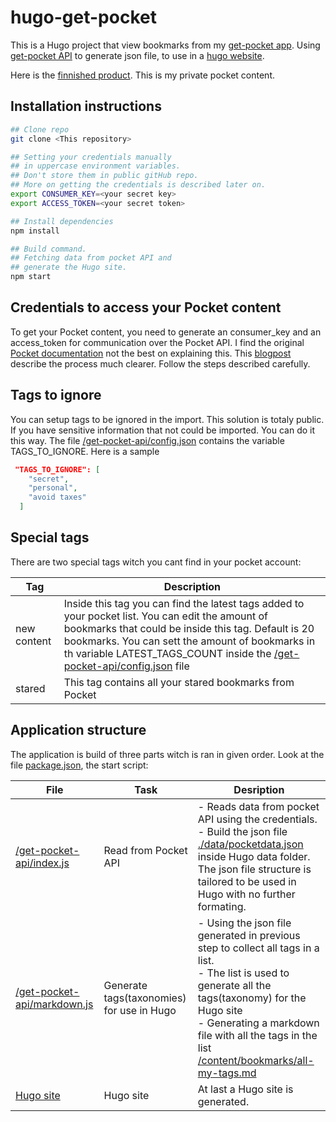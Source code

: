 # hugo-get-pocket
This is a Hugo project that view bookmarks from my [get-pocket app](https://app.getpocket.com/). Using [get-pocket API](https://getpocket.com/developer/) to generate json file, to use in a [hugo website](https://gohugo.io/).

Here is the [finnished product](https://get-pocket.netlify.com/tags/hugo/). This is my private pocket content. 



## Installation instructions

```bash
## Clone repo
git clone <This repository>

## Setting your credentials manually 
## in uppercase environment variables.
## Don't store them in public gitHub repo.
## More on getting the credentials is described later on.
export CONSUMER_KEY=<your secret key>
export ACCESS_TOKEN=<your secret token>

## Install dependencies
npm install

## Build command.
## Fetching data from pocket API and
## generate the Hugo site.
npm start
```



## Credentials to access your Pocket content

To get your Pocket content, you need to generate an consumer_key and an access_token for communication over the Pocket API. I find the original [Pocket documentation](https://getpocket.com/developer/docs/authentication) not the best on explaining this. This [blogpost](https://www.jamesfmackenzie.com/getting-started-with-the-pocket-developer-api/) describe the process much clearer. Follow the steps described carefully.

## Tags to ignore

You can setup tags to be ignored in the import. This solution is totaly public. If you have sensitive information that not could be imported. You can do it this way. The file [/get-pocket-api/config.json](./get-pocket-api/config.json) contains the variable TAGS_TO_IGNORE. Here is a sample

```json
 "TAGS_TO_IGNORE": [
    "secret",
    "personal",
    "avoid taxes"
  ]
```



## Special tags

There are two special tags witch you cant find in your pocket account:

| Tag         | Description                                                  |
| ----------- | ------------------------------------------------------------ |
| new content | Inside this tag you can find the latest tags added to your pocket list. You can edit the amount of bookmarks that could be inside this tag. Default is 20 bookmarks. You can sett the amount of bookmarks in th variable LATEST_TAGS_COUNT inside the [/get-pocket-api/config.json](./get-pocket-api/config.json) file |
| stared      | This tag contains all your stared bookmarks from Pocket      |

## Application structure

The application is build of three parts witch is ran in given order. Look at the file [package.json](./package.json), the start script:

| File                                                        | Task                                      | Desription                                                   |
| ----------------------------------------------------------- | ----------------------------------------- | ------------------------------------------------------------ |
| [/get-pocket-api/index.js](./get-pocket-api/index.js)       | Read from Pocket API                      | - Reads data from pocket API using the credentials.<br />- Build the json file [./data/pocketdata.json](/data/pocketdata.json) inside Hugo data folder. The json file structure is tailored to be used in Hugo with no further formating. |
| [/get-pocket-api/markdown.js](./get-pocket-api/markdown.js) | Generate tags(taxonomies) for use in Hugo | - Using the json file generated in previous step to collect all tags in a list.<br /> - The list is used to generate all the tags(taxonomy) for the Hugo site<br /> - Generating a markdown file with all the tags in the list [/content/bookmarks/all-my-tags.md](./content/bookmarks/all-my-tags.md) |
| [Hugo site](./)                                             | Hugo site                                 | At last a Hugo site is generated.                            |

